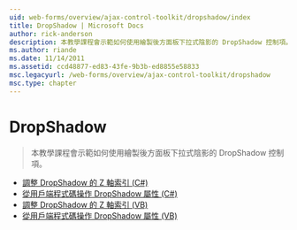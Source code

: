 ```yaml
---
uid: web-forms/overview/ajax-control-toolkit/dropshadow/index
title: DropShadow | Microsoft Docs
author: rick-anderson
description: 本教學課程會示範如何使用繪製後方面板下拉式陰影的 DropShadow 控制項。
ms.author: riande
ms.date: 11/14/2011
ms.assetid: ccd48877-ed83-43fe-9b3b-ed8855e58833
msc.legacyurl: /web-forms/overview/ajax-control-toolkit/dropshadow
msc.type: chapter
---
```

<a name="dropshadow"></a>DropShadow
====================
> 本教學課程會示範如何使用繪製後方面板下拉式陰影的 DropShadow 控制項。


- [調整 DropShadow 的 Z 軸索引 (C#)](adjusting-the-z-index-of-a-dropshadow-cs.md)
- [從用戶端程式碼操作 DropShadow 屬性 (C#)](manipulating-dropshadow-properties-from-client-code-cs.md)
- [調整 DropShadow 的 Z 軸索引 (VB)](adjusting-the-z-index-of-a-dropshadow-vb.md)
- [從用戶端程式碼操作 DropShadow 屬性 (VB)](manipulating-dropshadow-properties-from-client-code-vb.md)
